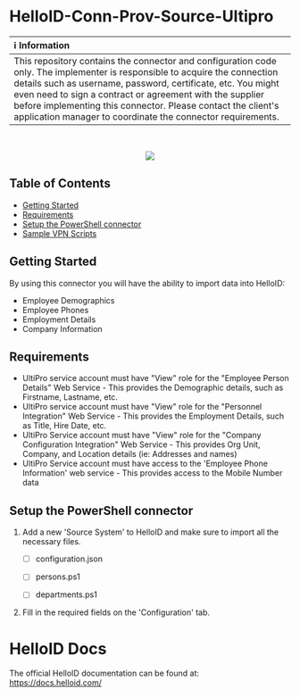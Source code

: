 # HelloID-Conn-Prov-Source-Ultipro

| :information_source: Information |
|:---------------------------|
| This repository contains the connector and configuration code only. The implementer is responsible to acquire the connection details such as username, password, certificate, etc. You might even need to sign a contract or agreement with the supplier before implementing this connector. Please contact the client's application manager to coordinate the connector requirements.       |

<br />

<p align="center">
  <img src="Assets/Logo.jpg">
</p>

<!-- TABLE OF CONTENTS -->
## Table of Contents
* [Getting Started](#getting-started)
* [Requirements](#Requirements)
* [Setup the PowerShell connector](#setup-the-powershell-connector)
* [Sample VPN Scripts](#sample-vpn-scripts)

<!-- GETTING STARTED -->
## Getting Started
By using this connector you will have the ability to import data into HelloID:
* Employee Demographics
* Employee Phones
* Employment Details
* Company Information

## Requirements
- UltiPro service account must have "View" role for the "Employee Person Details" Web Service - This provides the Demographic details, such as Firstname, Lastname, etc.
- UltiPro service account must have "View" role for the "Personnel Integration" Web Service - This provides the Employment Details, such as Title, Hire Date, etc.
- UltiPro Service account must have "View" role for the "Company Configuration Integration" Web Service - This provides Org Unit, Company, and Location details (ie: Addresses and names)
- UltiPro Service account must have access to the 'Employee Phone Information' web service - This provides access to the Mobile Number data


## Setup the PowerShell connector
1. Add a new 'Source System' to HelloID and make sure to import all the necessary files.

    - [ ] configuration.json
    - [ ] persons.ps1
    - [ ] departments.ps1


2. Fill in the required fields on the 'Configuration' tab.

# HelloID Docs
The official HelloID documentation can be found at: https://docs.helloid.com/
